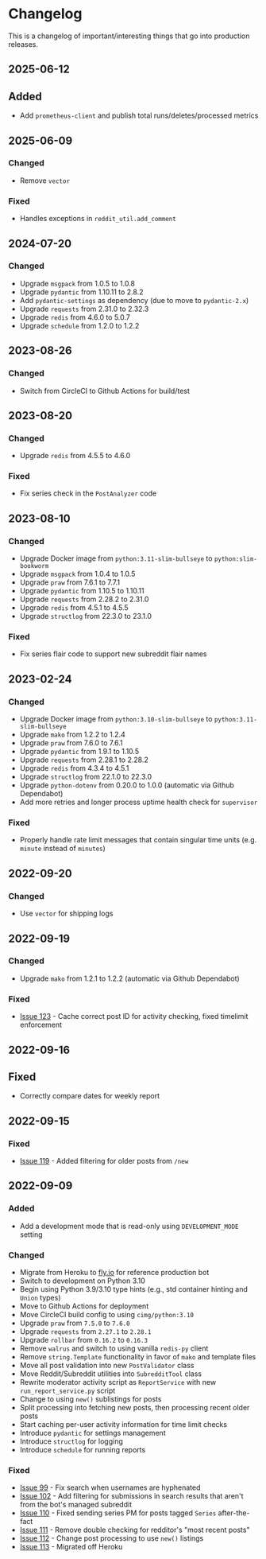 # Changelog

This is a changelog of important/interesting things that go into production releases.

## 2025-06-12

## Added

* Add `prometheus-client` and publish total runs/deletes/processed metrics

## 2025-06-09

### Changed

* Remove `vector`

### Fixed

* Handles exceptions in `reddit_util.add_comment`

## 2024-07-20

### Changed

* Upgrade `msgpack` from 1.0.5 to 1.0.8
* Upgrade `pydantic` from 1.10.11 to 2.8.2
* Add `pydantic-settings` as dependency (due to move to `pydantic-2.x`)
* Upgrade `requests` from 2.31.0 to 2.32.3
* Upgrade `redis` from 4.6.0 to 5.0.7
* Upgrade `schedule` from 1.2.0 to 1.2.2


## 2023-08-26

### Changed

* Switch from CircleCI to Github Actions for build/test

## 2023-08-20

### Changed

* Upgrade `redis` from 4.5.5 to 4.6.0

### Fixed

* Fix series check in the `PostAnalyzer` code

## 2023-08-10

### Changed

* Upgrade Docker image from `python:3.11-slim-bullseye` to `python:slim-bookworm`
* Upgrade `msgpack` from 1.0.4 to 1.0.5
* Upgrade `praw` from 7.6.1 to 7.7.1
* Upgrade `pydantic` from 1.10.5 to 1.10.11
* Upgrade `requests` from 2.28.2 to 2.31.0
* Upgrade `redis` from 4.5.1 to 4.5.5
* Upgrade `structlog` from 22.3.0 to 23.1.0

### Fixed

* Fix series flair code to support new subreddit flair names

## 2023-02-24

### Changed

* Upgrade Docker image from `python:3.10-slim-bullseye` to `python:3.11-slim-bullseye`
* Upgrade `mako` from 1.2.2 to 1.2.4
* Upgrade `praw` from 7.6.0 to 7.6.1
* Upgrade `pydantic` from 1.9.1 to 1.10.5
* Upgrade `requests` from 2.28.1 to 2.28.2
* Upgrade `redis` from 4.3.4 to 4.5.1
* Upgrade `structlog` from 22.1.0 to 22.3.0
* Upgrade `python-dotenv` from 0.20.0 to 1.0.0 (automatic via Github Dependabot)
* Add more retries and longer process uptime health check for `supervisor`

### Fixed

* Properly handle rate limit messages that contain singular time units (e.g. `minute` instead of `minutes`)

## 2022-09-20

### Changed

* Use `vector` for shipping logs

## 2022-09-19

### Changed

* Upgrade `mako` from 1.2.1 to 1.2.2 (automatic via Github Dependabot)

### Fixed

* [Issue 123](https://github.com/sofaworks/nosleepautobot/issues/123) - Cache correct post ID for activity checking, fixed timelimit enforcement

## 2022-09-16

## Fixed

* Correctly compare dates for weekly report

## 2022-09-15

### Fixed

* [Issue 119](https://github.com/sofaworks/nosleepautobot/issues/119) - Added filtering for older posts from `/new`

## 2022-09-09

### Added

* Add a development mode that is read-only using `DEVELOPMENT_MODE` setting

### Changed

* Migrate from Heroku to [fly.io](https://fly.io) for reference production bot
* Switch to development on Python 3.10
* Begin using Python 3.9/3.10 type hints (e.g., std container hinting and `Union` types)
* Move to Github Actions for deployment
* Move CircleCI build config to using `cimg/python:3.10`
* Upgrade `praw` from `7.5.0` to `7.6.0`
* Upgrade `requests` from `2.27.1` to `2.28.1`
* Upgrade `rollbar` from `0.16.2` to `0.16.3`
* Remove `walrus` and switch to using vanilla `redis-py` client
* Remove `string.Template` functionality in favor of `mako` and template files
* Move all post validation into new `PostValidator` class
* Move Reddit/Subreddit utilities into `SubredditTool` class
* Rewrite moderator activity script as `ReportService` with new `run_report_service.py` script
* Change to using `new()` sublistings for posts
* Split processing into fetching new posts, then processing recent older posts
* Start caching per-user activity information for time limit checks
* Introduce `pydantic` for settings management
* Introduce `structlog` for logging
* Introduce `schedule` for running reports

### Fixed

* [Issue 99](https://github.com/sofaworks/nosleepautobot/issues/99) - Fix search when usernames are hyphenated
* [Issue 102](https://github.com/sofaworks/nosleepautobot/issues/102) - Add filtering for submissions in search results that aren't from the bot's managed subreddit
* [Issue 110](https://github.com/sofaworks/nosleepautobot/issues/110) - Fixed sending series PM for posts tagged `Series` after-the-fact
* [Issue 111](https://github.com/sofaworks/nosleepautobot/issues/111) - Remove double checking for redditor's "most recent posts"
* [Issue 112](https://github.com/sofaworks/nosleepautobot/issues/112) - Change post processing to use `new()` listings
* [Issue 113](https://github.com/sofaworks/nosleepautobot/issues/113) - Migrated off Heroku
